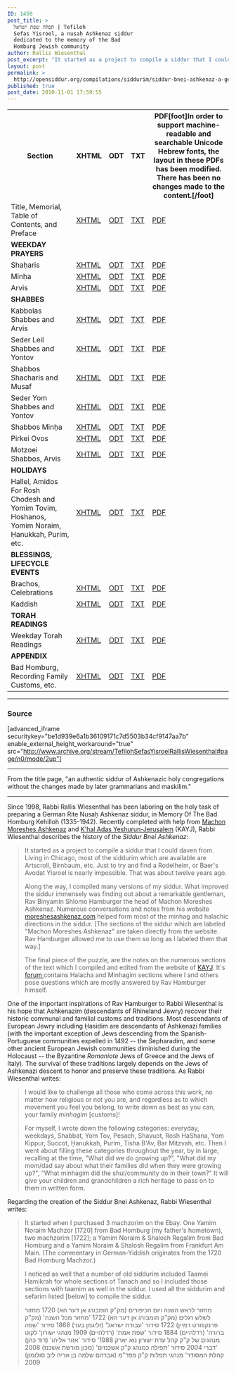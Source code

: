 ```yaml
---
ID: 1450
post_title: >
  תפלה שפת ישראל | Tefiloh
  Sefas Yisroel, a nusaḥ Ashkenaz siddur
  dedicated to the memory of the Bad
  Homburg Jewish community
author: Rallis Wiesenthal
post_excerpt: "It started as a project to compile a siddur that I could daven from. Living in Chicago, most of the siddurim which are available are Artscroll, Birnbaum, etc. Just to try and find a Rodelheim, or Baer's Avodat Yisroel is nearly impossible. That was about twelve years ago."
layout: post
permalink: >
  http://opensiddur.org/compilations/siddurim/siddur-bnei-ashkenaz-a-german-rite-siddur-prepared-by-r-rallis-wiesenthal/
published: true
post_date: 2010-11-01 17:59:55
---
```

<table style="margin-left: auto;margin-right: auto;">
<tbody>
<tr>
<th>Section</th>
<th>XHTML</th>
<th>ODT</th>
<th>TXT</th>
<th>PDF[foot]In order to support machine-readable and searchable Unicode Hebrew fonts, the layout in these PDFs has been modified. There has been no changes made to the content.[/foot]</th>
</tr>
<tr>
<td>Title, Memorial, Table of Contents, and Preface</td>
<td><a href="http://opensiddur.org/wp-content/uploads/2010/11/Tefiloh-Sefas-Yisroel-0-Title-TOC-Preface.xhtml">XHTML</a></td>
<td><a href="http://opensiddur.org/wp-content/uploads/2010/11/Tefiloh-Sefas-Yisroel-0-Title-TOC-Preface.odt">ODT</a></td>
<td><a href="http://opensiddur.org/wp-content/uploads/2010/11/Tefiloh-Sefas-Yisroel-0-Title-TOC-Preface.txt">TXT</a></td>
<td><a href="http://opensiddur.org/wp-content/uploads/2010/11/Tefiloh-Sefas-Yisroel-0-Title-TOC-Preface.pdf">PDF</a></td>
</tr>
<tr>
<td><strong>WEEKDAY PRAYERS</strong></td>
</tr>
<tr>
<td>Shaḥaris</td>
<td><a href="http://opensiddur.org/wp-content/uploads/2010/11/Tefiloh-Sefas-Yisroel-1-Shacharit.xhtml">XHTML</a></td>
<td><a href="http://opensiddur.org/wp-content/uploads/2010/11/Tefiloh-Sefas-Yisroel-1-Shacharit.odt">ODT</a></td>
<td><a href="http://opensiddur.org/wp-content/uploads/2010/11/Tefiloh-Sefas-Yisroel-1-Shacharit.txt">TXT</a></td>
<td><a href="http://opensiddur.org/wp-content/uploads/2010/11/Tefiloh-Sefas-Yisroel-1-Shacharit.pdf">PDF</a></td>
</tr>
<tr>
<td>Minḥa</td>
<td><a href="http://opensiddur.org/wp-content/uploads/2010/11/Tefiloh-Sefas-Yisroel-2-Mincha.xhtml">XHTML</a></td>
<td><a href="http://opensiddur.org/wp-content/uploads/2010/11/Tefiloh-Sefas-Yisroel-2-Mincha.odt">ODT</a></td>
<td><a href="http://opensiddur.org/wp-content/uploads/2010/11/Tefiloh-Sefas-Yisroel-2-Mincha.txt">TXT</a></td>
<td><a href="http://opensiddur.org/wp-content/uploads/2010/11/Tefiloh-Sefas-Yisroel-2-Mincha.pdf">PDF</a></td>
</tr>
<tr>
<td>Arvis</td>
<td><a href="http://opensiddur.org/wp-content/uploads/2010/11/Tefiloh-Sefas-Yisroel-3-Arvit.xhtml">XHTML</a></td>
<td><a href="http://opensiddur.org/wp-content/uploads/2010/11/Tefiloh-Sefas-Yisroel-3-Arvit.odt">ODT</a></td>
<td><a href="http://opensiddur.org/wp-content/uploads/2010/11/Tefiloh-Sefas-Yisroel-3-Arvit.txt">TXT</a></td>
<td><a href="http://opensiddur.org/wp-content/uploads/2010/11/Tefiloh-Sefas-Yisroel-3-Arvit.pdf">PDF</a></td>
</tr>
<tr>
<td><strong>SHABBES</strong></td>
</tr>
<tr>
<td>Kabbolas Shabbes and Arvis</td>
<td><a href="http://opensiddur.org/wp-content/uploads/2010/11/Tefiloh-Sefas-Yisroel-4-Erev-Shabbat-and-Yom-Tov.xhtml">XHTML</a></td>
<td><a href="http://opensiddur.org/wp-content/uploads/2010/11/Tefiloh-Sefas-Yisroel-4-Erev-Shabbat-and-Yom-Tov.odt">ODT</a></td>
<td><a href="http://opensiddur.org/wp-content/uploads/2010/11/Tefiloh-Sefas-Yisroel-4-Erev-Shabbat-and-Yom-Tov.txt">TXT</a></td>
<td><a href="http://opensiddur.org/wp-content/uploads/2010/11/Tefiloh-Sefas-Yisroel-4-Erev-Shabbat-and-Yom-Tov.pdf">PDF</a></td>
</tr>
<tr>
<td>Seder Leil Shabbes and Yontov</td>
<td><a href="http://opensiddur.org/wp-content/uploads/2010/11/Tefiloh-Sefas-Yisroel-5-Seder-Leil-Shabbat-and-Yom-Tov.xhtml">XHTML</a></td>
<td><a href="http://opensiddur.org/wp-content/uploads/2010/11/Tefiloh-Sefas-Yisroel-5-Seder-Leil-Shabbat-and-Yom-Tov.odt">ODT</a></td>
<td><a href="http://opensiddur.org/wp-content/uploads/2010/11/Tefiloh-Sefas-Yisroel-5-Seder-Leil-Shabbat-and-Yom-Tov.txt">TXT</a></td>
<td><a href="http://opensiddur.org/wp-content/uploads/2010/11/Tefiloh-Sefas-Yisroel-5-Seder-Leil-Shabbat-and-Yom-Tov.pdf">PDF</a></td>
</tr>
<tr>
<td>Shabbos Shacharis and Musaf</td>
<td><a href="http://opensiddur.org/wp-content/uploads/2010/11/Tefiloh-Sefas-Yisroel-6-Shacharit-and-Musaf-for-Shabbat-and-Yom-Tov.xhtml">XHTML</a></td>
<td><a href="http://opensiddur.org/wp-content/uploads/2010/11/Tefiloh-Sefas-Yisroel-6-Shacharit-and-Musaf-for-Shabbat-and-Yom-Tov.odt">ODT</a></td>
<td><a href="http://opensiddur.org/wp-content/uploads/2010/11/Tefiloh-Sefas-Yisroel-6-Shacharit-and-Musaf-for-Shabbat-and-Yom-Tov.txt">TXT</a></td>
<td><a href="http://opensiddur.org/wp-content/uploads/2010/11/Tefiloh-Sefas-Yisroel-6-Shacharit-and-Musaf-for-Shabbat-and-Yom-Tov.pdf">PDF</a></td>
</tr>
<tr>
<td>Seder Yom Shabbes and Yontov</td>
<td><a href="http://opensiddur.org/wp-content/uploads/2010/11/Tefiloh-Sefas-Yisroel-7-Seder-Yom-Shabbat-and-Yom-Tov.xhtml">XHTML</a></td>
<td><a href="http://opensiddur.org/wp-content/uploads/2010/11/Tefiloh-Sefas-Yisroel-7-Seder-Yom-Shabbat-and-Yom-Tov.odt">ODT</a></td>
<td><a href="http://opensiddur.org/wp-content/uploads/2010/11/Tefiloh-Sefas-Yisroel-7-Seder-Yom-Shabbat-and-Yom-Tov.txt">TXT</a></td>
<td><a href="http://opensiddur.org/wp-content/uploads/2010/11/Tefiloh-Sefas-Yisroel-7-Seder-Yom-Shabbat-and-Yom-Tov.pdf">PDF</a></td>
</tr>
<tr>
<td>Shabbos Minḥa</td>
<td><a href="http://opensiddur.org/wp-content/uploads/2010/11/Tefiloh-Sefas-Yisroel-8-Mincha-for-Shabbat-and-Yom-Tov.xhtml">XHTML</a></td>
<td><a href="http://opensiddur.org/wp-content/uploads/2010/11/Tefiloh-Sefas-Yisroel-8-Mincha-for-Shabbat-and-Yom-Tov.odt">ODT</a></td>
<td><a href="http://opensiddur.org/wp-content/uploads/2010/11/Tefiloh-Sefas-Yisroel-8-Mincha-for-Shabbat-and-Yom-Tov.txt">TXT</a></td>
<td><a href="http://opensiddur.org/wp-content/uploads/2010/11/Tefiloh-Sefas-Yisroel-8-Mincha-for-Shabbat-and-Yom-Tov.pdf">PDF</a></td>
</tr>
<tr>
<td>Pirkei Ovos</td>
<td><a href="http://opensiddur.org/wp-content/uploads/2010/11/Tefiloh-Sefas-Yisroel-9-Pirkei-Avot.xhtml">XHTML</a></td>
<td><a href="http://opensiddur.org/wp-content/uploads/2010/11/Tefiloh-Sefas-Yisroel-9-Pirkei-Avot.odt">ODT</a></td>
<td><a href="http://opensiddur.org/wp-content/uploads/2010/11/Tefiloh-Sefas-Yisroel-9-Pirkei-Avot.txt">TXT</a></td>
<td><a href="http://opensiddur.org/wp-content/uploads/2010/11/Tefiloh-Sefas-Yisroel-9-Pirkei-Avot.pdf">PDF</a></td>
</tr>
<tr>
<td>Motzoei Shabbos, Arvis</td>
<td><a href="http://opensiddur.org/wp-content/uploads/2010/11/Tefiloh-Sefas-Yisroel-10-Arvit-for-Motzei-Shabbat-and-Yom-Tov.xhtml">XHTML</a></td>
<td><a href="http://opensiddur.org/wp-content/uploads/2010/11/Tefiloh-Sefas-Yisroel-10-Arvit-for-Motzei-Shabbat-and-Yom-Tov.odt">ODT</a></td>
<td><a href="http://opensiddur.org/wp-content/uploads/2010/11/Tefiloh-Sefas-Yisroel-10-Arvit-for-Motzei-Shabbat-and-Yom-Tov.txt">TXT</a></td>
<td><a href="http://opensiddur.org/wp-content/uploads/2010/11/Tefiloh-Sefas-Yisroel-10-Arvit-for-Motzei-Shabbat-and-Yom-Tov.pdf">PDF</a></td>
</tr>
<tr>
<td><strong>HOLIDAYS</strong></td>
</tr>
<tr>
<td>Hallel, Amidos For Rosh Chodesh and Yomim Tovim, Hoshanos, Yomim Noraim, Ḥanukkah, Purim, etc.</td>
<td><a href="http://opensiddur.org/wp-content/uploads/2010/11/Tefiloh-Sefas-Yisroel-11-Holidays.xhtml">XHTML</a></td>
<td><a href="http://opensiddur.org/wp-content/uploads/2010/11/Tefiloh-Sefas-Yisroel-11-Holidays.odt">ODT</a></td>
<td><a href="http://opensiddur.org/wp-content/uploads/2010/11/Tefiloh-Sefas-Yisroel-11-Holidays.txt">TXT</a></td>
<td><a href="http://opensiddur.org/wp-content/uploads/2010/11/Tefiloh-Sefas-Yisroel-11-Holidays.pdf">PDF</a></td>
</tr>
<tr>
<td><strong>BLESSINGS, LIFECYCLE EVENTS</strong></td>
</tr>
<tr>
<td>Brachos, Celebrations</td>
<td><a href="http://opensiddur.org/wp-content/uploads/2010/11/Tefiloh-Sefas-Yisroel-12-Brachot-and-Celebrations.xhtml">XHTML</a></td>
<td><a href="http://opensiddur.org/wp-content/uploads/2010/11/Tefiloh-Sefas-Yisroel-12-Brachot-and-Celebrations.odt">ODT</a></td>
<td><a href="http://opensiddur.org/wp-content/uploads/2010/11/Tefiloh-Sefas-Yisroel-12-Brachot-and-Celebrations.txt">TXT</a></td>
<td><a href="http://opensiddur.org/wp-content/uploads/2010/11/Tefiloh-Sefas-Yisroel-12-Brachot-and-Celebrations.pdf">PDF</a></td>
</tr>
<tr>
<td>Kaddish</td>
<td><a href="http://opensiddur.org/wp-content/uploads/2010/11/Tefiloh-Sefas-Yisroel-13-Kaddish.xhtml">XHTML</a></td>
<td><a href="http://opensiddur.org/wp-content/uploads/2010/11/Tefiloh-Sefas-Yisroel-13-Kaddish.odt">ODT</a></td>
<td><a href="http://opensiddur.org/wp-content/uploads/2010/11/Tefiloh-Sefas-Yisroel-13-Kaddish.txt">TXT</a></td>
<td><a href="http://opensiddur.org/wp-content/uploads/2010/11/Tefiloh-Sefas-Yisroel-13-Kaddish.pdf">PDF</a></td>
</tr>
<tr>
<td><strong>TORAH READINGS</strong></td>
</tr>
<tr>
<td>Weekday Torah Readings</td>
<td><a href="http://opensiddur.org/wp-content/uploads/2010/11/Tefiloh-Sefas-Yisroel-14-Kriyat-HaTorah.xhtml">XHTML</a></td>
<td><a href="http://opensiddur.org/wp-content/uploads/2010/11/Tefiloh-Sefas-Yisroel-14-Kriyat-HaTorah.odt">ODT</a></td>
<td><a href="http://opensiddur.org/wp-content/uploads/2010/11/Tefiloh-Sefas-Yisroel-14-Kriyat-HaTorah.txt">TXT</a></td>
<td><a href="http://opensiddur.org/wp-content/uploads/2010/11/Tefiloh-Sefas-Yisroel-14-Kriyat-HaTorah.pdf">PDF</a></td>
</tr>
<tr>
<td><strong>APPENDIX</strong></td>
</tr>
<tr>
<td>Bad Homburg, Recording Family Customs, etc.</td>
<td><a href="http://opensiddur.org/wp-content/uploads/2010/11/Tefiloh-Sefas-Yisroel-15-Appendixes.xhtml">XHTML</a></td>
<td><a href="http://opensiddur.org/wp-content/uploads/2010/11/Tefiloh-Sefas-Yisroel-15-Appendixes.odt">ODT</a></td>
<td><a href="http://opensiddur.org/wp-content/uploads/2010/11/Tefiloh-Sefas-Yisroel-15-Appendixes.txt">TXT</a></td>
<td><a href="http://opensiddur.org/wp-content/uploads/2010/11/Tefiloh-Sefas-Yisroel-15-Appendixes.pdf">PDF</a></td>
</tr>
</tbody></table>

<hr />

<h3>Source</h3>

[advanced_iframe securitykey="be1d939e6a1b36109171c7d5503b34cf9147aa7b" enable_external_height_workaround="true" src="http://www.archive.org/stream/TefilohSefasYisroelRallisWiesenthal#page/n0/mode/2up"]

<hr />

<div class="english">From the title page, "an authentic siddur of Ashkenazic holy congregations without the changes made by later grammarians and maskilim."</div>

<hr />

Since 1998, Rabbi Rallis Wiesenthal has been laboring on the holy task of preparing a German Rite Nusaḥ Ashkenaz siddur, in Memory Of The Bad Homburg Kehilloh (1335-1942). Recently completed with help from <a href="http://moreshesashkenaz.org">Machon Moreshes Ashkenaz</a> and <a href="http://kayj.net">K'hal Adas Yeshurun-Jerusalem</a> (KAYJ), Rabbi Wiesenthal describes the history of the <em>Siddur Bnei Ashkenaz</em>:

<blockquote>It started as a project to compile a siddur that I could daven from. Living in Chicago, most of the siddurim which are available are Artscroll, Birnbaum, etc. Just to try and find a Rodelheim, or Baer's Avodat Yisroel is nearly impossible. That was about twelve years ago.

Along the way, I compiled many versions of my siddur. What improved the siddur immensely was finding out about a remarkable gentleman, Rav Binyamin Shlomo Hamburger the head of Machon Moreshes Ashkenaz. Numerous conversations and notes from his website <a href="http://moreshesashkenaz.org">moreshesashkenaz.com</a> helped form most of the minhag and halachic directions in the siddur. [The sections of the siddur which are labeled "Machon Moreshes Ashkenaz" are taken directly from the website. Rav Hamburger allowed me to use them so long as I labeled them that way.]

The final piece of the puzzle, are the notes on the numerous sections of the text which I compiled and edited from the website of <a href="http://kayj.net">KAYJ</a>. It's <a href="http://www.kayj.net/en/forum/category/list">forum </a> contains Halacha and Minhagim sections where I and others pose questions which are mostly answered by Rav Hamburger himself.</blockquote>

One of the important inspirations of Rav Hamburger to Rabbi Wiesenthal is his hope that Ashkenazim (descendants of Rhineland Jewry) recover their historic communal and familial customs and traditions. Most descendants of European Jewry including Ḥasidim are descendants of Ashkenazi families (with the important exception of Jews descending from the Spanish-Portuguese communities expelled in 1492 -- the Sepharadim, and some other ancient European Jewish communities diminished during the Holocaust -- the Byzantine <em>Romaniote</em> Jews of Greece and the Jews of Italy). The survival of these traditions largely depends on the Jews of Ashkenazi descent to honor and preserve these traditions. As Rabbi Wiesenthal writes:

<blockquote>I would like to challenge all those who come across this work, no matter how religious or not you are, and regardless as to which movement you feel you belong, to write down as best as you can, your family <em>minhagim</em> [customs]!

For myself, I wrote down the following categories: everyday, weekdays, Shabbat, Yom Tov, Pesach, Shavuot, Rosh HaShana, Yom Kippur, Succot, Ḥanukkah, Purim, Tisha B'Av, Bar Mitzvah, etc. Then I went about filling these categories throughout the year, by in large, recalling at the time, "What did we do growing up?", "What did my mom/dad say about what their families did when they were growing up?", "What minhagim did the shul/community do in their town?" It will give your children and grandchildren a rich heritage to pass on to them in written form.</blockquote>

Regarding the creation of the Siddur Bnei Ashkenaz, Rabbi Wiesenthal writes:

<blockquote>It started when I purchased 3 machzorim on the Ebay. One Yamim Noraim Machzor [1720] from Bad Homburg (my father's hometown), two machzorim [1722]; a Yamim Noraim &amp; Shalosh Regalim from Bad Homburg and a Yamim Noraim &amp; Shalosh Regalim from Frankfurt Am Main. (The commentary in German-Yiddish originates from the 1720 Bad Homburg Machzor.)

I noticed as well that a number of old siddurim included Taamei Hamikrah for whole sections of Tanach and so I included those sections with taamim as well in the siddur.
I used all the siddurim and sefarim listed [below] to compile the siddur.
<div class="commentary"><span lang="he">
מחזור לראש השנה ויום הכיפורים (מק"ק הומבורג אן דער הא)‏ 1720
מחזור לשלש רגלים (מק"ק הומבורג אן דער הא) 1722
‏'מחזור מכל השנה' (מק"ק פרנקפורט דמיין)‏ 1722
סידור 'עבודת ישראל' (זליגמן בער) 1868
סידור 'שפה ברורה' (רדלהיים) 1884
סידור 'שפת אמת' (רדלהיים) 1909
מנהגי ישורון' לקוט מנהגים של ק"ק קהל עדת ישורון נוא יארק 1988'
סידור 'אזור אליהו' (דוד כהן) 2004
סידור 'תפילה כמנהג ק"ק אשכנזים' (מכון מורשת אשכנז) 2008
‎‏'דברי קהלת המסודר' מנהגי תפלות ק"ק פפד"מ (אברהם שלמה בן אריה ליב סולומון) ‏‏2009
</span></div></blockquote>
